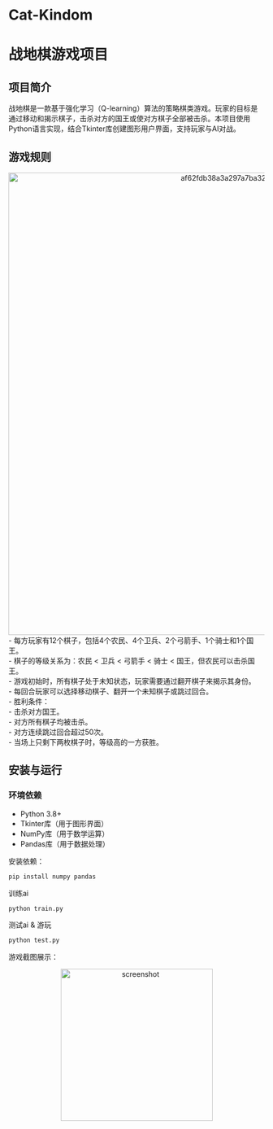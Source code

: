 # Cat-Kindom
# 战地棋游戏项目

## 项目简介
战地棋是一款基于强化学习（Q-learning）算法的策略棋类游戏。玩家的目标是通过移动和揭示棋子，击杀对方的国王或使对方棋子全部被击杀。本项目使用Python语言实现，结合Tkinter库创建图形用户界面，支持玩家与AI对战。

## 游戏规则
<div align="center">
    <img width="909" alt="af62fdb38a3a297a7ba325181d09a9a" src="https://github.com/user-attachments/assets/548c11ed-cedd-4d51-af06-83a2018915bf" />
</div>
- 每方玩家有12个棋子，包括4个农民、4个卫兵、2个弓箭手、1个骑士和1个国王。<br>
- 棋子的等级关系为：农民 < 卫兵 < 弓箭手 < 骑士 < 国王，但农民可以击杀国王。<br>
- 游戏初始时，所有棋子处于未知状态，玩家需要通过翻开棋子来揭示其身份。<br>
- 每回合玩家可以选择移动棋子、翻开一个未知棋子或跳过回合。<br>
- 胜利条件：<br>
  - 击杀对方国王。<br>
  - 对方所有棋子均被击杀。<br>
  - 对方连续跳过回合超过50次。<br>
  - 当场上只剩下两枚棋子时，等级高的一方获胜。<br>

## 安装与运行
### 环境依赖
- Python 3.8+
- Tkinter库（用于图形界面）
- NumPy库（用于数学运算）
- Pandas库（用于数据处理）

安装依赖：
```bash
pip install numpy pandas
```

训练ai
```bash
python train.py
```

测试ai & 游玩
```bash
python test.py
```

游戏截图展示：
<div align="center">
    <img width="299" alt="screenshot" src="https://github.com/user-attachments/assets/dc505977-2832-4661-829a-67b179eecb11" />
</div>

